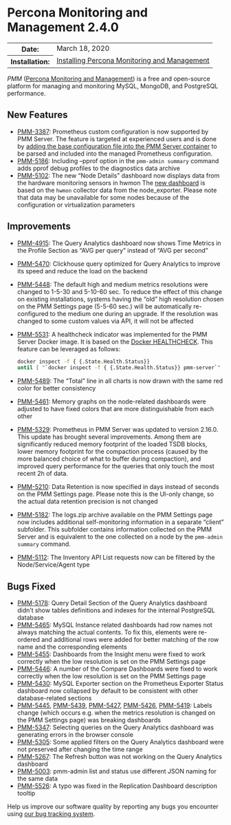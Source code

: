 # Percona Monitoring and Management 2.4.0

<table class="docutils field-list" frame="void" rules="none">
  <colgroup>
    <col class="field-name">
    <col class="field-body">
  </colgroup>
  <tbody valign="top">
    <tr class="field-odd field">
      <th class="field-name">Date:</th>
      <td class="field-body">March 18, 2020</td>
    </tr>
    <tr class="field-even field">
      <th class="field-name">Installation:</th>
      <td class="field-body">
        <a class="reference external" href="{{quickstart}}">Installing Percona Monitoring and Management</a></td>
    </tr>
  </tbody>
</table>

*PMM* ([Percona Monitoring and Management](../)) is a free and open-source platform for managing and monitoring MySQL, MongoDB, and PostgreSQL performance.

## New Features
* [PMM-3387](https://jira.percona.com/browse/PMM-3387): Prometheus custom configuration is now supported by PMM Server. The feature is targeted at experienced users and is done by [adding the base configuration file into the PMM Server container](../faq.md#how-to-use-a-custom-prometheus-configuration-file-inside-of-a-pmm-server) to be parsed and included into the managed Prometheus configuration.
* [PMM-5186](https://jira.percona.com/browse/PMM-5186): Including –pprof option in the `pmm-admin summary` command adds pprof debug profiles to the diagnostics data archive
* [PMM-5102](https://jira.percona.com/browse/PMM-5102): The new “Node Details” dashboard now displays data from the hardware monitoring sensors in hwmon The [new dashboard](../reference/dashboards/dashboard-node-temperature-details.md) is based on the `hwmon` collector data from the node_exporter. Please note that data may be unavailable for some nodes because of the configuration or virtualization parameters

## Improvements
* [PMM-4915](https://jira.percona.com/browse/PMM-4915): The Query Analytics dashboard now shows Time Metrics in the Profile Section as “AVG per query” instead of “AVG per second”
* [PMM-5470](https://jira.percona.com/browse/PMM-5470): Clickhouse query optimized for Query Analytics to improve its speed and reduce the load on the backend
* [PMM-5448](https://jira.percona.com/browse/PMM-5448): The default high and medium metrics resolutions were changed to 1-5-30 and 5-10-60 sec. To reduce the effect of this change on existing installations, systems having the “old” high resolution chosen on the PMM Settings page (5-5-60 sec.) will be automatically re-configured to the medium one during an upgrade. If the resolution was changed to some custom values via API, it will not be affected
* [PMM-5531](https://jira.percona.com/browse/PMM-5531): A healthcheck indicator was implemented for the PMM Server Docker image. It is based on the [Docker HEALTHCHECK](https://docs.docker.com/engine/reference/builder/#healthcheck). This feature can be leveraged as follows:

    ```sh
    docker inspect -f { {.State.Health.Status}}
    until [ "`docker inspect -f { {.State.Health.Status}} pmm-server`" == "healthy" ]; do sleep 1; done
    ```

* [PMM-5489](https://jira.percona.com/browse/PMM-5489): The “Total” line in all charts is now drawn with the same red color for better consistency
* [PMM-5461](https://jira.percona.com/browse/PMM-5461): Memory graphs on the node-related dashboards were adjusted to have fixed colors that are more distinguishable from each other
* [PMM-5329](https://jira.percona.com/browse/PMM-5329): Prometheus in PMM Server was updated to version 2.16.0. This update has brought several improvements. Among them are significantly reduced memory footprint of the loaded TSDB blocks, lower memory footprint for the compaction process (caused by the more balanced choice of what to buffer during compaction), and improved query performance for the queries that only touch the most recent 2h of data.
* [PMM-5210](https://jira.percona.com/browse/PMM-5210): Data Retention is now specified in days instead of seconds on the PMM Settings page. Please note this is the UI-only change, so the actual data retention precision is not changed
* [PMM-5182](https://jira.percona.com/browse/PMM-5182): The logs.zip archive available on the PMM Settings page now includes additional self-monitoring information in a separate “client” subfolder. This subfolder contains information collected on the PMM Server and is equivalent to the one collected on a node by the `pmm-admin summary` command.
* [PMM-5112](https://jira.percona.com/browse/PMM-5112): The Inventory API List requests now can be filtered by the Node/Service/Agent type

## Bugs Fixed
* [PMM-5178](https://jira.percona.com/browse/PMM-5178): Query Detail Section of the Query Analytics dashboard didn’t show tables definitions and indexes for the internal PostgreSQL database
* [PMM-5465](https://jira.percona.com/browse/PMM-5465): MySQL Instance related dashboards had row names not always matching the actual contents. To fix this, elements were re-ordered and additional rows were added for better matching of the row name and the corresponding elements
* [PMM-5455](https://jira.percona.com/browse/PMM-5455): Dashboards from the Insight menu were fixed to work correctly when the low resolution is set on the PMM Settings page
* [PMM-5446](https://jira.percona.com/browse/PMM-5446): A number of the Compare Dashboards were fixed to work correctly when the low resolution is set on the PMM Settings page
* [PMM-5430](https://jira.percona.com/browse/PMM-5430): MySQL Exporter section on the Prometheus Exporter Status dashboard now collapsed by default to be consistent with other database-related sections
* [PMM-5445](https://jira.percona.com/browse/PMM-5445), [PMM-5439](https://jira.percona.com/browse/PMM-5439), [PMM-5427](https://jira.percona.com/browse/PMM-5427), [PMM-5426](https://jira.percona.com/browse/PMM-5426), [PMM-5419](https://jira.percona.com/browse/PMM-5419): Labels change (which occurs e.g. when the metrics resolution is changed on the PMM Settings page) was breaking dashboards
* [PMM-5347](https://jira.percona.com/browse/PMM-5347): Selecting queries on the Query Analytics dashboard was generating errors in the browser console
* [PMM-5305](https://jira.percona.com/browse/PMM-5305): Some applied filters on the Query Analytics dashboard were not preserved after changing the time range
* [PMM-5267](https://jira.percona.com/browse/PMM-5267): The Refresh button was not working on the Query Analytics dashboard
* [PMM-5003](https://jira.percona.com/browse/PMM-5003): pmm-admin list and status use different JSON naming for the same data
* [PMM-5526](https://jira.percona.com/browse/PMM-5526): A typo was fixed in the Replication Dashboard description tooltip

Help us improve our software quality by reporting any bugs you encounter using [our bug tracking system](https://jira.percona.com/secure/Dashboard.jspa).
